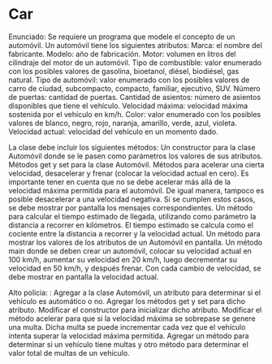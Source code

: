 # Car

Enunciado:
Se requiere un programa que modele el concepto de un automóvil. Un automóvil tiene los siguientes atributos:
Marca: el nombre del fabricante.
Modelo: año de fabricación.
Motor: volumen en litros del cilindraje del motor de un automóvil.
Tipo de combustible: valor enumerado con los posibles valores de gasolina, bioetanol, diésel, biodiésel, gas natural.
Tipo de automóvil: valor enumerado con los posibles valores de carro de ciudad, subcompacto, compacto, familiar, ejecutivo, SUV.
Número de puertas: cantidad de puertas.
Cantidad de asientos: número de asientos disponibles que tiene el
vehículo.
Velocidad máxima: velocidad máxima sostenida por el vehículo en km/h.
Color: valor enumerado con los posibles valores de blanco, negro, rojo, naranja, amarillo, verde, azul, violeta.
Velocidad actual: velocidad del vehículo en un momento dado.

La clase debe incluir los siguientes métodos:
Un constructor para la clase Automóvil donde se le pasen como parámetros los valores de sus atributos.
Métodos get y set para la clase Automóvil.
Métodos para acelerar una cierta velocidad, desacelerar y frenar (colocar la velocidad actual en cero). Es importante tener en cuenta que no se debe acelerar más allá de la velocidad máxima permitida para el automóvil. De igual manera, tampoco es posible desacelerar a una velocidad negativa. Si se cumplen estos casos, se debe mostrar por pantalla los mensajes correspondientes.
Un método para calcular el tiempo estimado de llegada, utilizando como parámetro la distancia a recorrer en kilómetros. El tiempo estimado se calcula como el cociente entre la distancia a recorrer y la velocidad actual.
Un método para mostrar los valores de los atributos de un Automóvil en pantalla.
Un método main donde se deben crear un automóvil, colocar su velocidad actual en 100 km/h, aumentar su velocidad en 20 km/h, luego decrementar su velocidad en 50 km/h, y después frenar. Con cada cambio de velocidad, se debe mostrar en pantalla la velocidad actual.

Alto policia: :
Agregar a la clase Automóvil, un atributo para determinar si el vehículo es automático o no. Agregar los métodos get y set para dicho atributo. Modificar el constructor para inicializar dicho atributo.
Modificar el método acelerar para que si la velocidad máxima se sobrepase se genere una multa. Dicha multa se puede incrementar cada vez que el vehículo intenta superar la velocidad máxima permitida.
Agregar un método para determinar si un vehículo tiene multas y otro método para determinar el valor total de multas de un vehículo.
